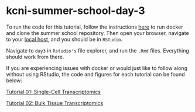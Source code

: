 # kcni-summer-school-day-3

To run the code for this tutorial, follow the instructions [here](https://github.com/krembilneuroinformatics/kcni-school-lessons/tree/master/envs#kcni-school-envs) to run docker and clone the summer school repository. Then open your browser, navigate to your [local host](http://localhost:8787/), and you should be in `RStudio`.

Navigate to `day3` in `Rstudio's` file explorer, and run the `.Rmd` files. Everything should work from there.  

If you are experiencing issues with docker or would just like to follow along without using RStudio, the code and figures for each tutorial can be found below: 

[Tutorial 01: Single-Cell Transcriptomics](https://rpubs.com/keon_a/knci_t01)

[Tutorial 02: Bulk Tissue Transcriptomics](https://rpubs.com/keon_a/knci-T02)